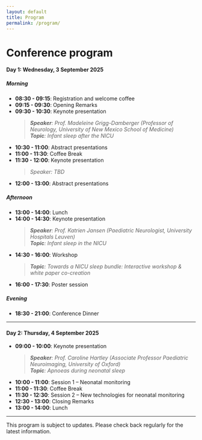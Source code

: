 ```yaml
---
layout: default
title: Program
permalink: /program/
---
```

# Conference program

#### Day 1: Wednesday, 3 September 2025

##### Morning
- **08:30 - 09:15**: Registration and welcome coffee  
- **09:15 - 09:30**: Opening Remarks  
- **09:30 - 10:30**: Keynote presentation  
  >***Speaker**: Prof. Madeleine Grigg-Damberger (Professor of Neurology, University of New Mexico School of Medicine)*  
  ***Topic**: Infant sleep after the NICU*
- **10:30 - 11:00**: Abstract presentations
- **11:00 - 11:30**: Coffee Break  
- **11:30 - 12:00**: Keynote presentation  
  >*Speaker: TBD*
- **12:00 - 13:00**: Abstract presentations

##### Afternoon
- **13:00 - 14:00**: Lunch  
- **14:00 - 14:30**: Keynote presentation  
  >***Speaker**: Prof. Katrien Jansen (Paediatric Neurologist, University Hospitals Leuven)*    
  ***Topic**: Infant sleep in the NICU*  
- **14:30 - 16:00**: Workshop  
  >***Topic**: Towards a NICU sleep bundle: Interactive workshop & white paper co-creation*  
- **16:00 - 17:30**: Poster session 

##### Evening
- **18:30 - 21:00**: Conference Dinner 

---

#### Day 2: Thursday, 4 September 2025

- **09:00 - 10:00**: Keynote presentation  
  >***Speaker**: Prof. Caroline Hartley (Associate Professor Paediatric Neuroimaging, University of Oxford)*  
  ***Topic**: Apnoeas during neonatal sleep*
- **10:00 - 11:00**: Session 1 – Neonatal monitoring  
- **11:00 - 11:30**: Coffee Break  
- **11:30 - 12:30**: Session 2 – New technologies for neonatal monitoring  
- **12:30 - 13:00**: Closing Remarks  
- **13:00 - 14:00**: Lunch  

---

This program is subject to updates. Please check back regularly for the latest information.
